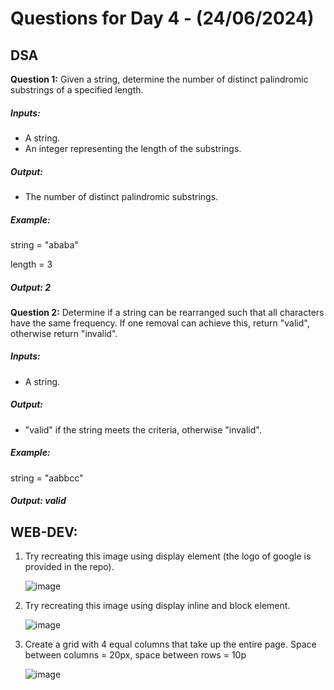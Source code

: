 # Questions for Day 4 - (24/06/2024)

## DSA

**Question 1:** Given a string, determine the number of distinct palindromic substrings of a 
specified length.
##### Inputs:
- A string.
- An integer representing the length of the substrings.
##### Output:
- The number of distinct palindromic substrings.
##### Example:
string = "ababa"

length = 3
##### Output: 2

**Question 2:** Determine if a string can be rearranged such that 
all characters have the same frequency. If one removal can achieve this, return "valid", 
otherwise return "invalid".

##### Inputs:
- A string.
##### Output:
- "valid" if the string meets the criteria, otherwise "invalid".
##### Example:

string = "aabbcc"

##### Output: valid

## WEB-DEV:

1. Try recreating this image using display element (the logo of google is provided in the 
repo).

    ![image](https://github.com/upesacm/21DaysOfCode-2024/assets/133881515/ad6abc92-5bba-4c4a-b342-e3431ac31d7a)


2. Try recreating this image using display inline and block element.

    ![image](https://github.com/upesacm/21DaysOfCode-2024/assets/133881515/6d2c5efa-83de-4c70-9549-44f744da740b)


3. Create a grid with 4 equal columns that take up the entire page. Space between columns 
= 20px, space between rows = 10p

    ![image](https://github.com/upesacm/21DaysOfCode-2024/assets/133881515/51c9a75c-7a52-4b65-8749-f74c32ce5015)

